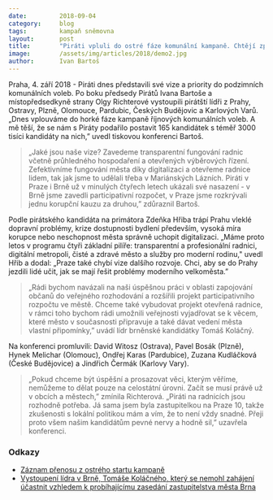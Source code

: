 ```yaml
---
date:         2018-09-04
category:     blog
tags:         kampaň sněmovna
layout:       post
title:        "Piráti vpluli do ostré fáze komunální kampaně. Chtějí zprůhlednit hospodaření radnic a digitalizovat"
image:        /assets/img/articles/2018/demo2.jpg
author:       Ivan Bartoš
---
```


Praha, 4. září 2018 - Piráti dnes představili své vize a priority do podzimních komunálních voleb. Po boku předsedy Pirátů Ivana Bartoše a místopředsedkyně strany Olgy Richterové vystoupili pirátští lídři z Prahy, Ostravy, Plzně, Olomouce, Pardubic, Českých Budějovic a Karlových Varů. „Dnes vplouváme do horké fáze kampaně říjnových komunálních voleb. A mě těší, že se nám s Piráty podařilo postavit 165 kandidátek s téměř 3000 tisíci kandidáty na nich,” uvedl tiskovou konferenci Bartoš. 

> „Jaké jsou naše vize? Zavedeme transparentní fungování radnic včetně průhledného hospodaření a otevřených výběrových řízení. Zefektivníme fungování města díky digitalizaci a otevřeme radnice lidem, tak jak jsme to udělali třeba v Mariánských Lázních. Piráti v Praze i Brně už v minulých čtyřech letech ukázali své nasazení - v Brně jsme zavedli participativní rozpočet, v Praze jsme rozkrývali jednu korupční kauzu za druhou,” zdůraznil Bartoš.

Podle pirátského kandidáta na primátora  Zdeňka Hřiba trápí Prahu vleklé dopravní problémy, krize dostupnosti bydlení především, vysoká míra korupce nebo neschopnost města správně uchopit digitalizaci. „Máme proto letos v programu čtyři základní pilíře: transparentní a profesionální radnici, digitální metropoli, čisté a zdravé město a služby pro moderní rodinu," uvedl Hřib a dodal: „Praze také chybí vize dalšího rozvoje. Chci, aby se do Prahy jezdili lidé učit, jak se mají řešit problémy moderního velkoměsta.”

> „Rádi bychom navázali na naši úspěšnou práci v oblasti zapojování občanů do veřejného rozhodování a rozšířili projekt participativního rozpočtu ve městě. Chceme také vybudovat projekt otevřená radnice, v rámci toho bychom rádi umožnili veřejnosti vyjadřovat se k věcem, které město v současnosti připravuje a také dávat vedení města vlastní připomínky,” uvádí lídr brněnské kandidátky Tomáš Koláčný.

Na konferenci promluvili: David Witosz (Ostrava), Pavel Bosák (Plzně), Hynek Melichar (Olomouc), Ondřej Karas (Pardubice), Zuzana Kudláčková (České Budějovice) a Jindřich Čermák (Karlovy Vary). 

> „Pokud chceme být úspěšní a prosazovat věci, kterým věříme, nemůžeme to dělat pouze na celostátní úrovni. Začít se musí právě už v obcích a městech,” zmínila Richterová. „Piráti na radnicích jsou rozhodně potřeba. Já sama jsem byla zastupitelkou na Praze 10, takže zkušenosti s lokální politikou mám a vím, že to není vždy snadné. Přeji proto všem našim kandidátům pevné nervy a hodně sil,” uzavřela konferenci.

### Odkazy 

* [Záznam přenosu z ostrého startu kampaně](https://www.facebook.com/ceska.piratska.strana/videos/314938469266457/)
* [Vystoupení lídra v Brně, Tomáše Koláčného, který se nemohl zahájení účastnit vzhledem k probíhajícímu zasedání zastupitelstva města Brna](https://www.youtube.com/watch?v=Me_S4vNCBxE&feature=youtu.be)

